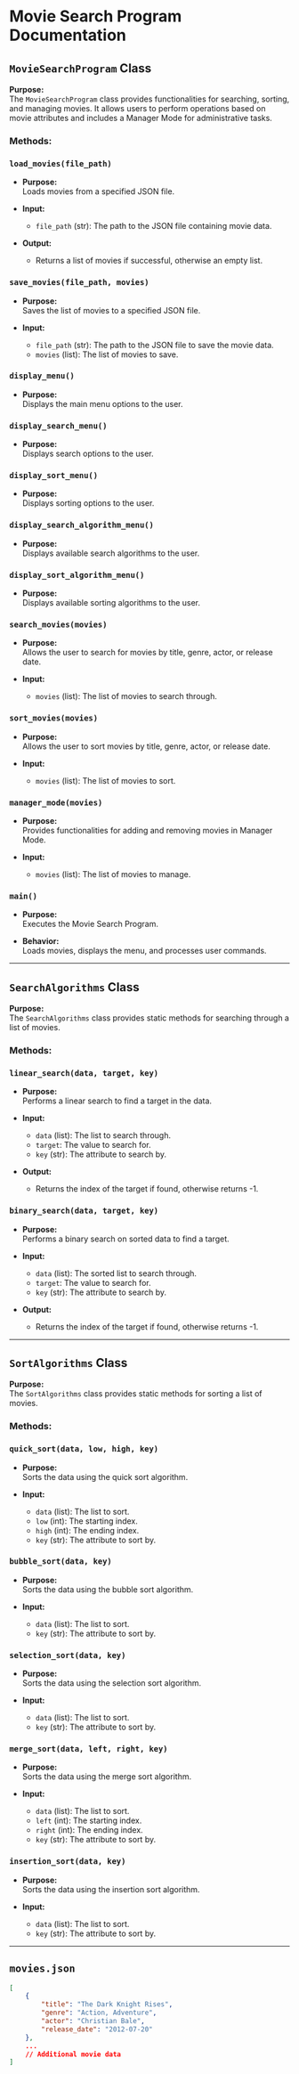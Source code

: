# Movie Search Program Documentation

## `MovieSearchProgram` Class

**Purpose:**  
The `MovieSearchProgram` class provides functionalities for searching, sorting, and managing movies. It allows users to perform operations based on movie attributes and includes a Manager Mode for administrative tasks.

### Methods:

### `load_movies(file_path)`
- **Purpose:**  
  Loads movies from a specified JSON file.
  
- **Input:**  
  - `file_path` (str): The path to the JSON file containing movie data.
  
- **Output:**  
  - Returns a list of movies if successful, otherwise an empty list.

### `save_movies(file_path, movies)`
- **Purpose:**  
  Saves the list of movies to a specified JSON file.
  
- **Input:**  
  - `file_path` (str): The path to the JSON file to save the movie data.
  - `movies` (list): The list of movies to save.

### `display_menu()`
- **Purpose:**  
  Displays the main menu options to the user.

### `display_search_menu()`
- **Purpose:**  
  Displays search options to the user.

### `display_sort_menu()`
- **Purpose:**  
  Displays sorting options to the user.

### `display_search_algorithm_menu()`
- **Purpose:**  
  Displays available search algorithms to the user.

### `display_sort_algorithm_menu()`
- **Purpose:**  
  Displays available sorting algorithms to the user.

### `search_movies(movies)`
- **Purpose:**  
  Allows the user to search for movies by title, genre, actor, or release date.
  
- **Input:**  
  - `movies` (list): The list of movies to search through.

### `sort_movies(movies)`
- **Purpose:**  
  Allows the user to sort movies by title, genre, actor, or release date.
  
- **Input:**  
  - `movies` (list): The list of movies to sort.

### `manager_mode(movies)`
- **Purpose:**  
  Provides functionalities for adding and removing movies in Manager Mode.
  
- **Input:**  
  - `movies` (list): The list of movies to manage.

### `main()`
- **Purpose:**  
  Executes the Movie Search Program.
  
- **Behavior:**  
  Loads movies, displays the menu, and processes user commands.

---

## `SearchAlgorithms` Class

**Purpose:**  
The `SearchAlgorithms` class provides static methods for searching through a list of movies.

### Methods:

### `linear_search(data, target, key)`
- **Purpose:**  
  Performs a linear search to find a target in the data.
  
- **Input:**  
  - `data` (list): The list to search through.
  - `target`: The value to search for.
  - `key` (str): The attribute to search by.
  
- **Output:**  
  - Returns the index of the target if found, otherwise returns -1.

### `binary_search(data, target, key)`
- **Purpose:**  
  Performs a binary search on sorted data to find a target.
  
- **Input:**  
  - `data` (list): The sorted list to search through.
  - `target`: The value to search for.
  - `key` (str): The attribute to search by.
  
- **Output:**  
  - Returns the index of the target if found, otherwise returns -1.

---

## `SortAlgorithms` Class

**Purpose:**  
The `SortAlgorithms` class provides static methods for sorting a list of movies.

### Methods:

### `quick_sort(data, low, high, key)`
- **Purpose:**  
  Sorts the data using the quick sort algorithm.
  
- **Input:**  
  - `data` (list): The list to sort.
  - `low` (int): The starting index.
  - `high` (int): The ending index.
  - `key` (str): The attribute to sort by.

### `bubble_sort(data, key)`
- **Purpose:**  
  Sorts the data using the bubble sort algorithm.
  
- **Input:**  
  - `data` (list): The list to sort.
  - `key` (str): The attribute to sort by.

### `selection_sort(data, key)`
- **Purpose:**  
  Sorts the data using the selection sort algorithm.
  
- **Input:**  
  - `data` (list): The list to sort.
  - `key` (str): The attribute to sort by.

### `merge_sort(data, left, right, key)`
- **Purpose:**  
  Sorts the data using the merge sort algorithm.
  
- **Input:**  
  - `data` (list): The list to sort.
  - `left` (int): The starting index.
  - `right` (int): The ending index.
  - `key` (str): The attribute to sort by.

### `insertion_sort(data, key)`
- **Purpose:**  
  Sorts the data using the insertion sort algorithm.
  
- **Input:**  
  - `data` (list): The list to sort.
  - `key` (str): The attribute to sort by.

---

## `movies.json`

```json
[
    {
        "title": "The Dark Knight Rises",
        "genre": "Action, Adventure",
        "actor": "Christian Bale",
        "release_date": "2012-07-20"
    },
    ...
    // Additional movie data
]